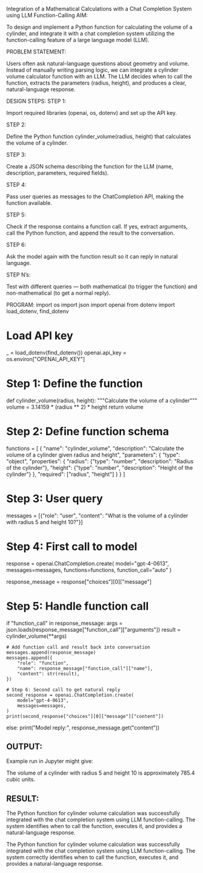 Integration of a Mathematical Calculations with a Chat Completion System using LLM Function-Calling
AIM:

To design and implement a Python function for calculating the volume of a cylinder, and integrate it with a chat completion system utilizing the function-calling feature of a large language model (LLM).

PROBLEM STATEMENT:

Users often ask natural-language questions about geometry and volume. Instead of manually writing parsing logic, we can integrate a cylinder volume calculator function with an LLM. The LLM decides when to call the function, extracts the parameters (radius, height), and produces a clear, natural-language response.

DESIGN STEPS:
STEP 1:

Import required libraries (openai, os, dotenv) and set up the API key.

STEP 2:

Define the Python function cylinder_volume(radius, height) that calculates the volume of a cylinder.

STEP 3:

Create a JSON schema describing the function for the LLM (name, description, parameters, required fields).

STEP 4:

Pass user queries as messages to the ChatCompletion API, making the function available.

STEP 5:

Check if the response contains a function call. If yes, extract arguments, call the Python function, and append the result to the conversation.

STEP 6:

Ask the model again with the function result so it can reply in natural language.

STEP N’s:

Test with different queries — both mathematical (to trigger the function) and non-mathematical (to get a normal reply).

PROGRAM:
import os
import json
import openai
from dotenv import load_dotenv, find_dotenv

# Load API key
_ = load_dotenv(find_dotenv())
openai.api_key = os.environ["OPENAI_API_KEY"]

# Step 1: Define the function
def cylinder_volume(radius, height):
    """Calculate the volume of a cylinder"""
    volume = 3.14159 * (radius ** 2) * height
    return volume

# Step 2: Define function schema
functions = [
    {
        "name": "cylinder_volume",
        "description": "Calculate the volume of a cylinder given radius and height",
        "parameters": {
            "type": "object",
            "properties": {
                "radius": {"type": "number", "description": "Radius of the cylinder"},
                "height": {"type": "number", "description": "Height of the cylinder"}
            },
            "required": ["radius", "height"]
        }
    }
]

# Step 3: User query
messages = [{"role": "user", "content": "What is the volume of a cylinder with radius 5 and height 10?"}]

# Step 4: First call to model
response = openai.ChatCompletion.create(
    model="gpt-4-0613", 
    messages=messages,
    functions=functions,
    function_call="auto"
)

response_message = response["choices"][0]["message"]

# Step 5: Handle function call
if "function_call" in response_message:
    args = json.loads(response_message["function_call"]["arguments"])
    result = cylinder_volume(**args)

    # Add function call and result back into conversation
    messages.append(response_message)
    messages.append({
        "role": "function",
        "name": response_message["function_call"]["name"],
        "content": str(result),
    })

    # Step 6: Second call to get natural reply
    second_response = openai.ChatCompletion.create(
        model="gpt-4-0613",
        messages=messages,
    )
    print(second_response["choices"][0]["message"]["content"])
else:
    print("Model reply:", response_message.get("content"))

## OUTPUT:

Example run in Jupyter might give:

The volume of a cylinder with radius 5 and height 10 is approximately 785.4 cubic units.

## RESULT:

The Python function for cylinder volume calculation was successfully integrated with the chat completion system using LLM function-calling. The system identifies when to call the function, executes it, and provides a natural-language response.

The Python function for cylinder volume calculation was successfully integrated with the chat completion system using LLM function-calling. The system correctly identifies when to call the function, executes it, and provides a natural-language response.
